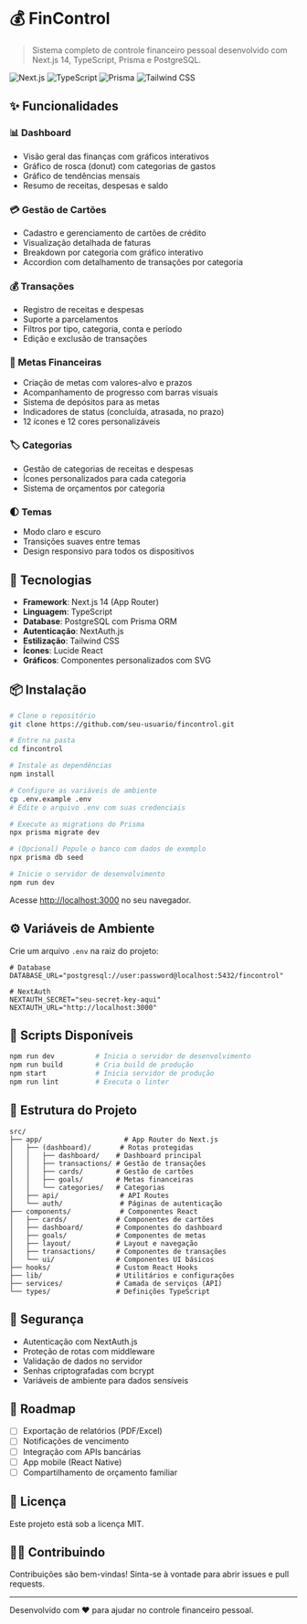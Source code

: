 # 💰 FinControl

> Sistema completo de controle financeiro pessoal desenvolvido com Next.js 14, TypeScript, Prisma e PostgreSQL.

![Next.js](https://img.shields.io/badge/Next.js-14-black?logo=next.js)
![TypeScript](https://img.shields.io/badge/TypeScript-5-blue?logo=typescript)
![Prisma](https://img.shields.io/badge/Prisma-ORM-2D3748?logo=prisma)
![Tailwind CSS](https://img.shields.io/badge/Tailwind-CSS-38B2AC?logo=tailwind-css)

## ✨ Funcionalidades

### 📊 Dashboard
- Visão geral das finanças com gráficos interativos
- Gráfico de rosca (donut) com categorias de gastos
- Gráfico de tendências mensais
- Resumo de receitas, despesas e saldo

### 💳 Gestão de Cartões
- Cadastro e gerenciamento de cartões de crédito
- Visualização detalhada de faturas
- Breakdown por categoria com gráfico interativo
- Accordion com detalhamento de transações por categoria

### 💰 Transações
- Registro de receitas e despesas
- Suporte a parcelamentos
- Filtros por tipo, categoria, conta e período
- Edição e exclusão de transações

### 🎯 Metas Financeiras
- Criação de metas com valores-alvo e prazos
- Acompanhamento de progresso com barras visuais
- Sistema de depósitos para as metas
- Indicadores de status (concluída, atrasada, no prazo)
- 12 ícones e 12 cores personalizáveis

### 🏷️ Categorias
- Gestão de categorias de receitas e despesas
- Ícones personalizados para cada categoria
- Sistema de orçamentos por categoria

### 🌓 Temas
- Modo claro e escuro
- Transições suaves entre temas
- Design responsivo para todos os dispositivos

## 🚀 Tecnologias

- **Framework**: Next.js 14 (App Router)
- **Linguagem**: TypeScript
- **Database**: PostgreSQL com Prisma ORM
- **Autenticação**: NextAuth.js
- **Estilização**: Tailwind CSS
- **Ícones**: Lucide React
- **Gráficos**: Componentes personalizados com SVG

## 📦 Instalação

```bash
# Clone o repositório
git clone https://github.com/seu-usuario/fincontrol.git

# Entre na pasta
cd fincontrol

# Instale as dependências
npm install

# Configure as variáveis de ambiente
cp .env.example .env
# Edite o arquivo .env com suas credenciais

# Execute as migrations do Prisma
npx prisma migrate dev

# (Opcional) Popule o banco com dados de exemplo
npx prisma db seed

# Inicie o servidor de desenvolvimento
npm run dev
```

Acesse [http://localhost:3000](http://localhost:3000) no seu navegador.

## ⚙️ Variáveis de Ambiente

Crie um arquivo `.env` na raiz do projeto:

```env
# Database
DATABASE_URL="postgresql://user:password@localhost:5432/fincontrol"

# NextAuth
NEXTAUTH_SECRET="seu-secret-key-aqui"
NEXTAUTH_URL="http://localhost:3000"
```

## 📝 Scripts Disponíveis

```bash
npm run dev          # Inicia o servidor de desenvolvimento
npm run build        # Cria build de produção
npm start            # Inicia servidor de produção
npm run lint         # Executa o linter
```

## 🎨 Estrutura do Projeto

```
src/
├── app/                    # App Router do Next.js
│   ├── (dashboard)/       # Rotas protegidas
│   │   ├── dashboard/    # Dashboard principal
│   │   ├── transactions/ # Gestão de transações
│   │   ├── cards/        # Gestão de cartões
│   │   ├── goals/        # Metas financeiras
│   │   └── categories/   # Categorias
│   ├── api/               # API Routes
│   └── auth/              # Páginas de autenticação
├── components/            # Componentes React
│   ├── cards/            # Componentes de cartões
│   ├── dashboard/        # Componentes do dashboard
│   ├── goals/            # Componentes de metas
│   ├── layout/           # Layout e navegação
│   ├── transactions/     # Componentes de transações
│   └── ui/               # Componentes UI básicos
├── hooks/                # Custom React Hooks
├── lib/                  # Utilitários e configurações
├── services/             # Camada de serviços (API)
└── types/                # Definições TypeScript
```

## 🔐 Segurança

- Autenticação com NextAuth.js
- Proteção de rotas com middleware
- Validação de dados no servidor
- Senhas criptografadas com bcrypt
- Variáveis de ambiente para dados sensíveis

## 🎯 Roadmap

- [ ] Exportação de relatórios (PDF/Excel)
- [ ] Notificações de vencimento
- [ ] Integração com APIs bancárias
- [ ] App mobile (React Native)
- [ ] Compartilhamento de orçamento familiar

## 📄 Licença

Este projeto está sob a licença MIT.

## 👨‍💻 Contribuindo

Contribuições são bem-vindas! Sinta-se à vontade para abrir issues e pull requests.

---

Desenvolvido com ❤️ para ajudar no controle financeiro pessoal.
